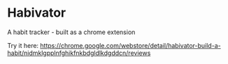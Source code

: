# Habivator
A habit tracker - built as a chrome extension

Try it here:
https://chrome.google.com/webstore/detail/habivator-build-a-habit/nidmklgpplnfghikfnkbdgldlkdgddcn/reviews
